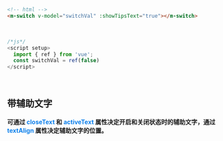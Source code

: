 <br/>

```html
<!-- html -->
<m-switch v-model="switchVal" :showTipsText="true"></m-switch>
```
<br/>

```javascript
/*js*/
<script setup>
  import { ref } from 'vue';
  const switchVal = ref(false)
</script>
```
<br/>

## 带辅助文字
#### 可通过 <font color=#0e80eb>**closeText**</font> 和 <font color=#0e80eb>**activeText**</font> 属性决定开启和关闭状态时的辅助文字，通过 <font color=#0e80eb>**textAlign**</font> 属性决定辅助文字的位置。
<br/>